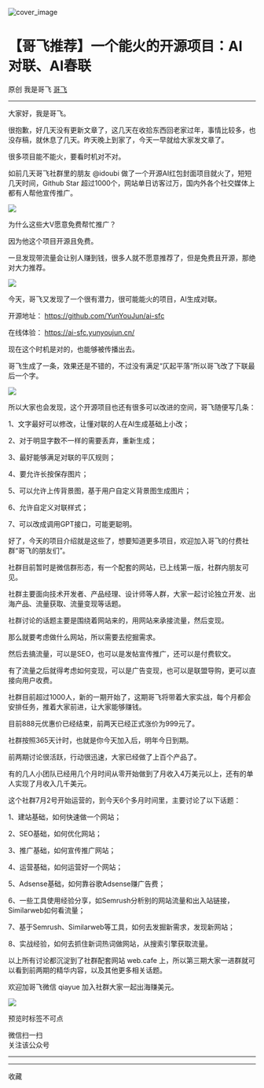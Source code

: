 ![cover_image](https://mmbiz.qpic.cn/sz_mmbiz_jpg/LBrX00GQeicsIicPLG7TutnZOr3bjWKNo7LcSF72uicxHXBFq7icg0XBp2Ooic4ZNSKIU5QicUPRLQupicJlfNOtPHOhg/0?wx_fmt=jpeg)

#  【哥飞推荐】一个能火的开源项目：AI对联、AI春联

原创  我是哥飞  [ 哥飞 ](javascript:void\(0\);)

__ _ _ _ _

大家好，我是哥飞。  

很抱歉，好几天没有更新文章了，这几天在收拾东西回老家过年，事情比较多，也没存稿，就休息了几天。昨天晚上到家了，今天一早就给大家发文章了。

很多项目能不能火，要看时机对不对。  

如前几天哥飞社群里的朋友 @idoubi 做了一个开源AI红包封面项目就火了，短短几天时间，Github Star
超过1000个，网站单日访客过万，国内外各个社交媒体上都有人帮他宣传推广。

![](https://mmbiz.qpic.cn/sz_mmbiz_png/LBrX00GQeicsIicPLG7TutnZOr3bjWKNo7S4JKA88SX2t2ibalsSZIQWicGek5goLWyYOIJofXxgMTyUfDE6PaUk8Q/640?wx_fmt=png&from=appmsg)

为什么这些大V愿意免费帮忙推广？

因为他这个项目开源且免费。

一旦发现带流量会让别人赚到钱，很多人就不愿意推荐了，但是免费且开源，那绝对大力推荐。

![](https://mmbiz.qpic.cn/sz_mmbiz_png/LBrX00GQeicsIicPLG7TutnZOr3bjWKNo7E7NCSNsIPKGkQ9qTzH4eolMfvKxdrteypU9icibuNF3icicQZjYyoTFQPw/640?wx_fmt=png&from=appmsg)

今天，哥飞又发现了一个很有潜力，很可能能火的项目，AI生成对联。  

开源地址： https://github.com/YunYouJun/ai-sfc

在线体验： https://ai-sfc.yunyoujun.cn/

现在这个时机是对的，也能够被传播出去。

哥飞生成了一条，效果还是不错的，不过没有满足“仄起平落”所以哥飞改了下联最后一个字。  

![](https://mmbiz.qpic.cn/sz_mmbiz_jpg/LBrX00GQeicsIicPLG7TutnZOr3bjWKNo7kWEp1ibFt6p7gnplzWEE5EYINXwPSVARNveqnKeicaa5zSxVUZCxK7cA/640?wx_fmt=jpeg&from=appmsg)

所以大家也会发现，这个开源项目也还有很多可以改进的空间，哥飞随便写几条：  

1、文字最好可以修改，让懂对联的人在AI生成基础上小改；

2、对于明显字数不一样的需要丢弃，重新生成；

3、最好能够满足对联的平仄规则；  

4、要允许长按保存图片；

5、可以允许上传背景图，基于用户自定义背景图生成图片；

6、允许自定义对联样式；  

7、可以改成调用GPT接口，可能更聪明。  

好了，今天的项目介绍就是这些了，想要知道更多项目，欢迎加入哥飞的付费社群“哥飞的朋友们”。  

社群目前暂时是微信群形态，有一个配套的网站，已上线第一版，社群内朋友可见。

  

社群主要面向技术开发者、产品经理、设计师等人群，大家一起讨论独立开发、出海产品、流量获取、流量变现等话题。

  

社群讨论的话题主要是围绕着网站来的，用网站来承接流量，然后变现。

  

那么就要考虑做什么网站，所以需要去挖掘需求。

  

然后去搞流量，可以是SEO，也可以是发帖宣传推广，还可以是付费软文。

  

有了流量之后就得考虑如何变现，可以是广告变现，也可以是联盟导购，更可以直接向用户收费。

  

社群目前超过1000人，新的一期开始了，这期哥飞将带着大家实战，每个月都会安排任务，推着大家前进，让大家能够赚钱。

  

目前888元优惠价已经结束，前两天已经正式涨价为999元了。

  

社群按照365天计时，也就是你今天加入后，明年今日到期。

  

前两期讨论很活跃，行动很迅速，大家已经做了上百个产品了。

  

有的几人小团队已经用几个月时间从零开始做到了月收入4万美元以上，还有的单人实现了月收入几千美元。

  

这个社群7月2号开始运营的，到今天6个多月时间里，主要讨论了以下话题：

1、建站基础，如何快速做一个网站；

2、SEO基础，如何优化网站；

3、推广基础，如何宣传推广网站；

4、运营基础，如何运营好一个网站；

5、Adsense基础，如何靠谷歌Adsense赚广告费；

6、一些工具使用经验分享，如Semrush分析别的网站流量和出入站链接，Similarweb如何看流量；

7、基于Semrush、Similarweb等工具，如何去发掘新需求，发现新网站；

8、实战经验，如何去抓住新词热词做网站，从搜索引擎获取流量。

  

以上所有讨论都沉淀到了社群配套网站 web.cafe 上，所以第三期大家一进群就可以看到前两期的精华内容，以及其他更多相关话题。

  

欢迎加哥飞微信 qiayue 加入社群大家一起出海赚美元。

  

![](https://mmbiz.qpic.cn/sz_mmbiz_png/LBrX00GQeictqTRlUkoQmvJHyukobZZf1TclRs4TSoe0K2icjVgbdvux8zh02cjeHwS89eepbozQzErtYAP75OQQ/640?wx_fmt=png&wxfrom=5&wx_lazy=1&wx_co=1)

  
  

  

预览时标签不可点

微信扫一扫  
关注该公众号





****



****



  收藏

